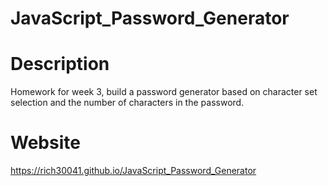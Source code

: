 # JavaScript_Password_Generator

# Description
Homework for week 3, build a password generator based on character set selection and the number of characters in the password.


# Website
https://rich30041.github.io/JavaScript_Password_Generator
